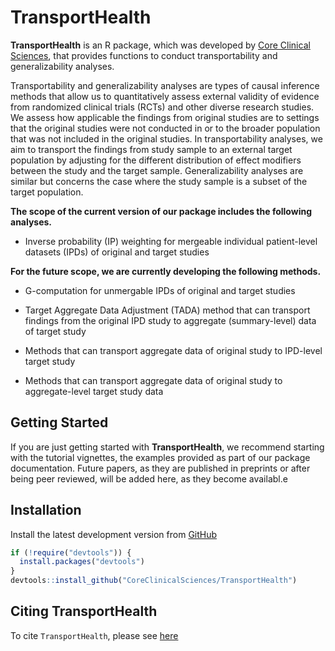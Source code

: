 # TransportHealth

**TransportHealth** is an R package, which was developed by [Core Clinical Sciences](https://www.coreclinicalsciences.com/), that provides functions to conduct transportability and generalizability analyses. 

Transportability and generalizability analyses are types of causal inference methods that allow us to quantitatively assess external validity of evidence from randomized clinical trials (RCTs) and other diverse research studies. We assess how applicable the findings from original studies are to settings that the original studies were not conducted in or to the broader population that was not included in the original studies. In transportability analyses, we aim to transport the findings from study sample to an external target population by adjusting for the different distribution of effect modifiers between the study and the target sample. Generalizability analyses are similar but concerns the case where the study sample is a subset of the target population. 

**The scope of the current version of our package includes the following analyses.**

- Inverse probability (IP) weighting for mergeable individual patient-level datasets (IPDs) of original and target studies

**For the future scope, we are currently developing the following methods.**

- G-computation for unmergable IPDs of original and target studies 

- Target Aggregate Data Adjustment (TADA) method that can transport findings from the original IPD study to aggregate (summary-level) data of target study

- Methods that can transport aggregate data of original study to IPD-level target study

- Methods that can transport aggregate data of original study to aggregate-level target study data


## Getting Started

If you are just getting started with **TransportHealth**, we recommend starting with the tutorial vignettes, the examples provided as part of our package documentation. Future papers, as they are published in preprints or after being peer reviewed, will be added here, as they become availabl.e 

## Installation

Install the latest development version from [GitHub](CoreClinicalSciences/TransportHealth)

``` r
if (!require("devtools")) {
  install.packages("devtools")
}
devtools::install_github("CoreClinicalSciences/TransportHealth")
```

## Citing TransportHealth

To cite `TransportHealth`, please see [here](https://coreclinicalsciences.github.io/TransportHealth/authors.html#citation)

